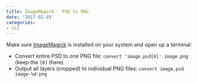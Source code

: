```yaml
---
title: ImageMagick - PSD to PNG
date: '2017-02-03'
categories:
- CLI
---
```


Make sure [ImageMagick](https://www.imagemagick.org) is installed on your system and open up a terminal:

- Convert entire PSD to one PNG file: `convert 'image.psd[0]' image.png` (keep the `[0]` there)
- Output all layers (cropped) to individual PNG files: `convert image.psd image-%d.png`
